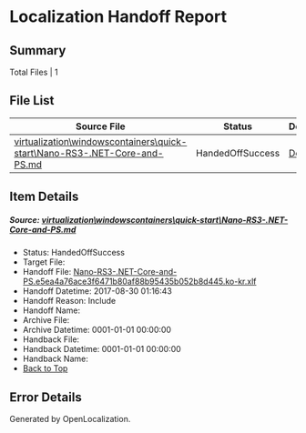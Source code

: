 # <a name='report-top'></a> Localization Handoff Report

## Summary
 Total Files | 1

## File List
 Source File | Status | Details 
 ----------- | ------ | ------- 
 [virtualization\windowscontainers\quick-start\Nano-RS3-.NET-Core-and-PS.md](https://github.com/Microsoft/Virtualization-Documentation-Private/blob/2bf156c38833ff31a3f377c1eca85e4928e94d80/virtualization/windowscontainers/quick-start/Nano-RS3-.NET-Core-and-PS.md) | HandedOffSuccess | [Details](#3aca2300ce0a53b6bb038fa37605ffe62bf2326d393)

## Item Details
##### <a name='3aca2300ce0a53b6bb038fa37605ffe62bf2326d393'></a> Source: [virtualization\windowscontainers\quick-start\Nano-RS3-.NET-Core-and-PS.md](https://github.com/Microsoft/Virtualization-Documentation-Private/blob/2bf156c38833ff31a3f377c1eca85e4928e94d80/virtualization/windowscontainers/quick-start/Nano-RS3-.NET-Core-and-PS.md)
* Status: HandedOffSuccess
* Target File: 
* Handoff File: [Nano-RS3-.NET-Core-and-PS.e5ea4a76ace3f6471b80af88b95435b052b8d445.ko-kr.xlf](https://github.com/MicrosoftDocs/Virtualization-Documentation-Private.handoff/blob/191e99492cc59dc19d858a3b2f840160110174b9/ol-handoff/MicrosoftDocs/Virtualization-Documentation-Private.ko-kr/live/Nano-RS3-.NET-Core-and-PS.e5ea4a76ace3f6471b80af88b95435b052b8d445.ko-kr.xlf)
* Handoff Datetime: 2017-08-30 01:16:43
* Handoff Reason: Include
* Handoff Name: 
* Archive File: 
* Archive Datetime: 0001-01-01 00:00:00
* Handback File: 
* Handback Datetime: 0001-01-01 00:00:00
* Handback Name: 
* [Back to Top](#report-top)


## Error Details

Generated by OpenLocalization.

